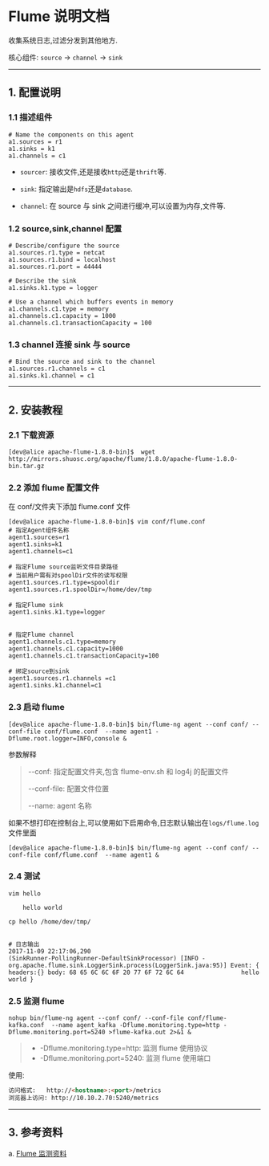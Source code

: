 # Flume 说明文档

收集系统日志,过滤分发到其他地方.

核心组件: `source` -> `channel` -> `sink`

---

## 1. 配置说明

### 1.1 描述组件

```properties
# Name the components on this agent
a1.sources = r1
a1.sinks = k1
a1.channels = c1
```

- `sourcer`: 接收文件,还是接收`http`还是`thrift`等.

- `sink`: 指定输出是`hdfs`还是`database`.

- `channel`: 在 source 与 sink 之间进行缓冲,可以设置为内存,文件等.

### 1.2 source,sink,channel 配置

```properties
# Describe/configure the source
a1.sources.r1.type = netcat
a1.sources.r1.bind = localhost
a1.sources.r1.port = 44444

# Describe the sink
a1.sinks.k1.type = logger

# Use a channel which buffers events in memory
a1.channels.c1.type = memory
a1.channels.c1.capacity = 1000
a1.channels.c1.transactionCapacity = 100
```

### 1.3 channel 连接 sink 与 source

```properties
# Bind the source and sink to the channel
a1.sources.r1.channels = c1
a1.sinks.k1.channel = c1
```

---

## 2. 安装教程

### 2.1 下载资源

```shell
[dev@alice apache-flume-1.8.0-bin]$  wget http://mirrors.shuosc.org/apache/flume/1.8.0/apache-flume-1.8.0-bin.tar.gz
```

### 2.2 添加 flume 配置文件

在 conf/文件夹下添加 flume.conf 文件

```properties
[dev@alice apache-flume-1.8.0-bin]$ vim conf/flume.conf
# 指定Agent组件名称
agent1.sources=r1
agent1.sinks=k1
agent1.channels=c1

# 指定Flume source监听文件目录路径
# 当前用户需有对spoolDir文件的读写权限
agent1.sources.r1.type=spooldir
agent1.sources.r1.spoolDir=/home/dev/tmp

# 指定Flume sink
agent1.sinks.k1.type=logger


# 指定Flume channel
agent1.channels.c1.type=memory
agent1.channels.c1.capacity=1000
agent1.channels.c1.transactionCapacity=100

# 绑定source到sink
agent1.sources.r1.channels =c1
agent1.sinks.k1.channel=c1
```

### 2.3 启动 flume

```shell
[dev@alice apache-flume-1.8.0-bin]$ bin/flume-ng agent --conf conf/ --conf-file conf/flume.conf  --name agent1 -Dflume.root.logger=INFO,console &
```

参数解释

> --conf: 指定配置文件夹,包含 flume-env.sh 和 log4j 的配置文件
>
> --conf-file: 配置文件位置
>
> --name: agent 名称

如果不想打印在控制台上,可以使用如下启用命令,日志默认输出在`logs/flume.log`文件里面

```shell
[dev@alice apache-flume-1.8.0-bin]$ bin/flume-ng agent --conf conf/ --conf-file conf/flume.conf  --name agent1 &
```

### 2.4 测试

```shell
vim hello

    hello world

cp hello /home/dev/tmp/


# 日志输出
2017-11-09 22:17:06,290
(SinkRunner-PollingRunner-DefaultSinkProcessor) [INFO - org.apache.flume.sink.LoggerSink.process(LoggerSink.java:95)] Event: { headers:{} body: 68 65 6C 6C 6F 20 77 6F 72 6C 64                hello world }
```

### 2.5 监测 flume

```shell
nohup bin/flume-ng agent --conf conf/ --conf-file conf/flume-kafka.conf  --name agent_kafka -Dflume.monitoring.type=http -Dflume.monitoring.port=5240 >flume-kafka.out 2>&1 &
```

> - -Dflume.monitoring.type=http: 监测 flume 使用协议
> - -Dflume.monitoring.port=5240: 监测 flume 使用端口

使用:

```html
访问格式:   http://<hostname>:<port>/metrics
浏览器上访问: http://10.10.2.70:5240/metrics
```

---

## 3. 参考资料

a. [Flume 监测资料](https://flume.apache.org/FlumeUserGuide.html#json-reporting)
